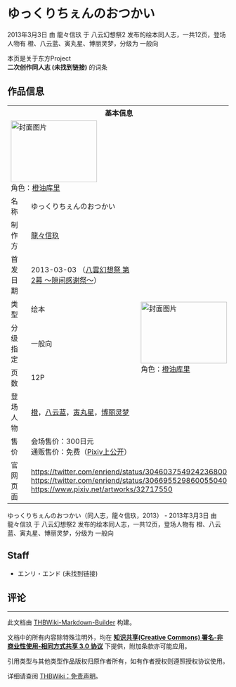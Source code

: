 # ゆっくりちぇんのおつかい

<!-- source html: G:\repos\THBWiki-Markdown-Builder\THBWikiMarkdown\Temp\main\9\9f\ns0%3A%E3%82%86%E3%81%A3%E3%81%8F%E3%82%8A%E3%81%A1%E3%81%87%E3%82%93%E3%81%AE%E3%81%8A%E3%81%A4%E3%81%8B%E3%81%84.html -->

2013年3月3日 由 龍々信玖 于 八云幻想祭2 发布的绘本同人志，一共12页，登场人物有 橙、八云蓝、寅丸星、博丽灵梦，分级为 一般向

本页是关于东方Project  
 **二次创作同人志 (未找到链接)** 的词条

## 作品信息

<table><tbody><tr><th colspan="3">基本信息</th></tr><tr><td class="cover-artwork-mobile" colspan="2"><a href="./文件-ゆっくりちぇんのおつかい封面.jpg.md" class="image" title="封面图片"><img alt="封面图片" src="https://upload.thwiki.cc/thumb/b/b7/%E3%82%86%E3%81%A3%E3%81%8F%E3%82%8A%E3%81%A1%E3%81%87%E3%82%93%E3%81%AE%E3%81%8A%E3%81%A4%E3%81%8B%E3%81%84%E5%B0%81%E9%9D%A2.jpg/196px-%E3%82%86%E3%81%A3%E3%81%8F%E3%82%8A%E3%81%A1%E3%81%87%E3%82%93%E3%81%AE%E3%81%8A%E3%81%A4%E3%81%8B%E3%81%84%E5%B0%81%E9%9D%A2.jpg" decoding="async" loading="lazy" width="196" height="140" srcset="https://upload.thwiki.cc/thumb/b/b7/%E3%82%86%E3%81%A3%E3%81%8F%E3%82%8A%E3%81%A1%E3%81%87%E3%82%93%E3%81%AE%E3%81%8A%E3%81%A4%E3%81%8B%E3%81%84%E5%B0%81%E9%9D%A2.jpg/294px-%E3%82%86%E3%81%A3%E3%81%8F%E3%82%8A%E3%81%A1%E3%81%87%E3%82%93%E3%81%AE%E3%81%8A%E3%81%A4%E3%81%8B%E3%81%84%E5%B0%81%E9%9D%A2.jpg 1.5x, https://upload.thwiki.cc/thumb/b/b7/%E3%82%86%E3%81%A3%E3%81%8F%E3%82%8A%E3%81%A1%E3%81%87%E3%82%93%E3%81%AE%E3%81%8A%E3%81%A4%E3%81%8B%E3%81%84%E5%B0%81%E9%9D%A2.jpg/392px-%E3%82%86%E3%81%A3%E3%81%8F%E3%82%8A%E3%81%A1%E3%81%87%E3%82%93%E3%81%AE%E3%81%8A%E3%81%A4%E3%81%8B%E3%81%84%E5%B0%81%E9%9D%A2.jpg 2x" data-file-width="892" data-file-height="636"></a><div class="cover-char">角色：<a href="/%E9%A6%92%E9%A6%92%E6%9D%A5#橙" title="馒馒来">橙油库里</a></div></td>
</tr><tr><td class="label">名称</td><td colspan="2"> ゆっくりちぇんのおつかい </td></tr><tr><td class="label">制作方</td><td><a href="./龍々信玖.md" title="龍々信玖">龍々信玖</a></td><td class="cover-artwork" rowspan="7" style="min-width:196px;"><a href="./文件-ゆっくりちぇんのおつかい封面.jpg.md" class="image" title="封面图片"><img alt="封面图片" src="https://upload.thwiki.cc/thumb/b/b7/%E3%82%86%E3%81%A3%E3%81%8F%E3%82%8A%E3%81%A1%E3%81%87%E3%82%93%E3%81%AE%E3%81%8A%E3%81%A4%E3%81%8B%E3%81%84%E5%B0%81%E9%9D%A2.jpg/196px-%E3%82%86%E3%81%A3%E3%81%8F%E3%82%8A%E3%81%A1%E3%81%87%E3%82%93%E3%81%AE%E3%81%8A%E3%81%A4%E3%81%8B%E3%81%84%E5%B0%81%E9%9D%A2.jpg" decoding="async" loading="lazy" width="196" height="140" srcset="https://upload.thwiki.cc/thumb/b/b7/%E3%82%86%E3%81%A3%E3%81%8F%E3%82%8A%E3%81%A1%E3%81%87%E3%82%93%E3%81%AE%E3%81%8A%E3%81%A4%E3%81%8B%E3%81%84%E5%B0%81%E9%9D%A2.jpg/294px-%E3%82%86%E3%81%A3%E3%81%8F%E3%82%8A%E3%81%A1%E3%81%87%E3%82%93%E3%81%AE%E3%81%8A%E3%81%A4%E3%81%8B%E3%81%84%E5%B0%81%E9%9D%A2.jpg 1.5x, https://upload.thwiki.cc/thumb/b/b7/%E3%82%86%E3%81%A3%E3%81%8F%E3%82%8A%E3%81%A1%E3%81%87%E3%82%93%E3%81%AE%E3%81%8A%E3%81%A4%E3%81%8B%E3%81%84%E5%B0%81%E9%9D%A2.jpg/392px-%E3%82%86%E3%81%A3%E3%81%8F%E3%82%8A%E3%81%A1%E3%81%87%E3%82%93%E3%81%AE%E3%81%8A%E3%81%A4%E3%81%8B%E3%81%84%E5%B0%81%E9%9D%A2.jpg 2x" data-file-width="892" data-file-height="636"></a><div class="cover-char">角色：<span class="smw-subobject-entity"><a href="/%E9%A6%92%E9%A6%92%E6%9D%A5#橙" title="馒馒来">橙油库里</a></span></div></td>
</tr><tr><td class="label">首发日期</td><td>2013-03-03&#160;（<a href="/展会作品列表?e=%E5%85%AB%E4%BA%91%E5%B9%BB%E6%83%B3%E7%A5%AD%232">八雲幻想祭 第2幕 ～隙间感谢祭～</a>）</td></tr><tr><td class="label">类型</td><td>绘本</td></tr><tr><td class="label">分级指定</td><td>一般向</td></tr><tr><td class="label">页数</td><td>12P</td></tr><tr><td class="label">登场人物</td><td><a href="./橙.md" title="橙">橙</a>，<a href="./八云蓝.md" title="八云蓝">八云蓝</a>，<a href="./寅丸星.md" title="寅丸星">寅丸星</a>，<a href="./博丽灵梦.md" title="博丽灵梦">博丽灵梦</a></td></tr><tr><td class="label">售价</td><td>会场售价：300日元<br>通贩售价：免费（<a href="https://www.pixiv.net/artworks/33770180" class="extiw" title="p:33770180">Pixiv上公开</a>）</td></tr>
<tr><td class="label">官网页面</td><td colspan="2"><a rel="nofollow" class="external free" href="https://twitter.com/enriend/status/304603754924236800">https://twitter.com/enriend/status/304603754924236800</a><br><a rel="nofollow" class="external free" href="https://twitter.com/enriend/status/306695529860055040">https://twitter.com/enriend/status/306695529860055040</a><br><a rel="nofollow" class="external free" href="https://www.pixiv.net/artworks/32717550">https://www.pixiv.net/artworks/32717550</a></td></tr></tbody></table>

ゆっくりちぇんのおつかい（同人志，龍々信玖，2013） - 2013年3月3日 由 龍々信玖 于 八云幻想祭2 发布的绘本同人志，一共12页，登场人物有 橙、八云蓝、寅丸星、博丽灵梦，分级为 一般向

## Staff
- エンリ・エンド (未找到链接)


## 评论




---

此文档由 [THBWiki-Markdown-Builder](https://github.com/Delsin-Yu/THBWiki-Markdown-Builder) 构建。

文档中的所有内容除特殊注明外，均在 [**知识共享(Creative Commons) 署名-非商业性使用-相同方式共享 3.0 协议**](https://creativecommons.org/licenses/by-sa/3.0/deed.zh-hans) 下提供，附加条款亦可能应用。

引用类型与其他类型作品版权归原作者所有，如有作者授权则遵照授权协议使用。

详细请查阅 [THBWiki：免责声明](https://thbwiki.cc/THBWiki:%E5%85%8D%E8%B4%A3%E5%A3%B0%E6%98%8E)。

